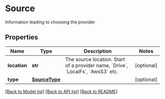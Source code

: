 # Source

Information leading to choosing the provider

## Properties
Name | Type | Description | Notes
------------ | ------------- | ------------- | -------------
**location** | **str** | The source location.  Start of a provider name, &#x60;Drive&#x60;, &#x60;LocalFs&#x60;, &#x60;AwsS3&#x60; etc. | [optional] 
**type** | [**SourceType**](SourceType.md) |  | [optional] 

[[Back to Model list]](../README.md#documentation-for-models) [[Back to API list]](../README.md#documentation-for-api-endpoints) [[Back to README]](../README.md)


